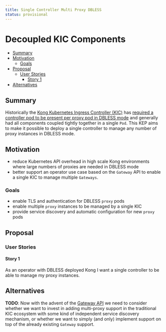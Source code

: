 ```yaml
---
title: Single Controller Multi Proxy DBLESS
status: provisional
---
```


# Decoupled KIC Components

<!-- toc -->
- [Summary](#summary)
- [Motivation](#motivation)
  - [Goals](#goals)
- [Proposal](#proposal)
  - [User Stories](#user-stories)
    - [Story 1](#story-1)
- [Alternatives](#alternatives)
<!-- /toc -->

## Summary

Historically the [Kong Kubernetes Ingress Controller (KIC)][kic] has [required
a controller pod to be present per proxy pod in DBLESS mode][kic702] and
generally had all components coupled tightly together in a single `Pod`. This
KEP aims to make it possible to deploy a single controller to manage any number
of proxy instances in DBLESS mode.

[kic]:https://github.com/kong/kubernetes-ingress-controller
[kic702]:https://github.com/Kong/kubernetes-ingress-controller/issues/702

## Motivation

- reduce Kubernetes API overhead in high scale Kong environments where large
  numbers of proxies are needed in DBLESS mode
- better support an operator use case based on the `Gateway` API to enable a
  single KIC to manage multiple `Gateways`.

[gateway-api]:https://kubernetes-sigs.github.io/gateway-api/

### Goals

- enable TLS and authentication for DBLESS `proxy` pods
- enable multiple `proxy` instances to be managed by a single KIC
- provide service discovery and automatic configuration for new `proxy` pods

## Proposal

### User Stories

#### Story 1

As an operator with DBLESS deployed Kong I want a single controller to be able
to manage my proxy instances.

## Alternatives

**TODO**: Now with the advent of the [Gateway API][gwm1] we need to consider
          whether we want to invest in adding multi-proxy support in the
          traditional KIC ecosystem with some kind of independent service
          discovery mechanism, or whether we want to simply (and only) implement
          support on top of the already existing `Gateway` support.

[gwm1]:https://github.com/Kong/kubernetes-ingress-controller/milestone/21
